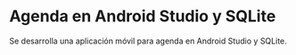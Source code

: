 # Agenda en Android Studio y SQLite
Se desarrolla una aplicación móvil para agenda en Android Studio y SQLite.

